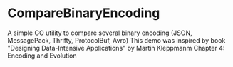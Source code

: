 # CompareBinaryEncoding
A simple GO utility to compare several binary encoding (JSON, MessagePack, Thrifty, ProtocolBuf, Avro)
This demo was inspired by book "Designing Data-Intensive Applications" by Martin Kleppmanm 
Chapter 4: Encoding and Evolution
